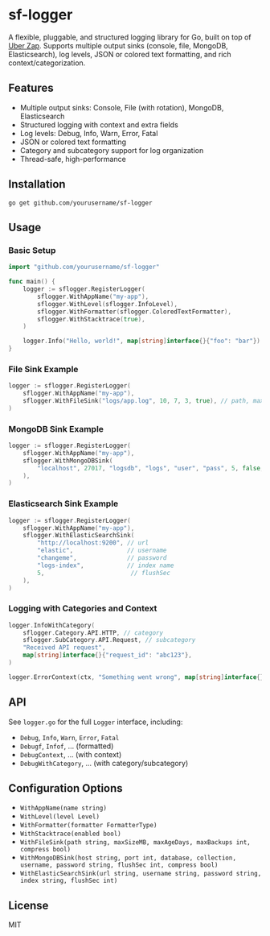 # sf-logger

A flexible, pluggable, and structured logging library for Go, built on top of [Uber Zap](https://github.com/uber-go/zap). Supports multiple output sinks (console, file, MongoDB, Elasticsearch), log levels, JSON or colored text formatting, and rich context/categorization.

## Features

- Multiple output sinks: Console, File (with rotation), MongoDB, Elasticsearch
- Structured logging with context and extra fields
- Log levels: Debug, Info, Warn, Error, Fatal
- JSON or colored text formatting
- Category and subcategory support for log organization
- Thread-safe, high-performance

## Installation

```
go get github.com/yourusername/sf-logger
```

## Usage

### Basic Setup

```go
import "github.com/yourusername/sf-logger"

func main() {
    logger := sflogger.RegisterLogger(
        sflogger.WithAppName("my-app"),
        sflogger.WithLevel(sflogger.InfoLevel),
        sflogger.WithFormatter(sflogger.ColoredTextFormatter),
        sflogger.WithStacktrace(true),
    )

    logger.Info("Hello, world!", map[string]interface{}{"foo": "bar"})
}
```

### File Sink Example

```go
logger := sflogger.RegisterLogger(
    sflogger.WithAppName("my-app"),
    sflogger.WithFileSink("logs/app.log", 10, 7, 3, true), // path, maxSizeMB, maxAgeDays, maxBackups, compress
)
```

### MongoDB Sink Example

```go
logger := sflogger.RegisterLogger(
    sflogger.WithAppName("my-app"),
    sflogger.WithMongoDBSink(
        "localhost", 27017, "logsdb", "logs", "user", "pass", 5, false, // host, port, db, collection, user, pass, flushSec, compress
    ),
)
```

### Elasticsearch Sink Example

```go
logger := sflogger.RegisterLogger(
    sflogger.WithAppName("my-app"),
    sflogger.WithElasticSearchSink(
        "http://localhost:9200", // url
        "elastic",               // username
        "changeme",              // password
        "logs-index",            // index name
        5,                        // flushSec
    ),
)
```

### Logging with Categories and Context

```go
logger.InfoWithCategory(
    sflogger.Category.API.HTTP, // category
    sflogger.SubCategory.API.Request, // subcategory
    "Received API request",
    map[string]interface{}{"request_id": "abc123"},
)

logger.ErrorContext(ctx, "Something went wrong", map[string]interface{}{"err": err})
```

## API

See `logger.go` for the full `Logger` interface, including:
- `Debug`, `Info`, `Warn`, `Error`, `Fatal`
- `Debugf`, `Infof`, ... (formatted)
- `DebugContext`, ... (with context)
- `DebugWithCategory`, ... (with category/subcategory)

## Configuration Options

- `WithAppName(name string)`
- `WithLevel(level Level)`
- `WithFormatter(formatter FormatterType)`
- `WithStacktrace(enabled bool)`
- `WithFileSink(path string, maxSizeMB, maxAgeDays, maxBackups int, compress bool)`
- `WithMongoDBSink(host string, port int, database, collection, username, password string, flushSec int, compress bool)`
- `WithElasticSearchSink(url string, username string, password string, index string, flushSec int)`

## License

MIT 